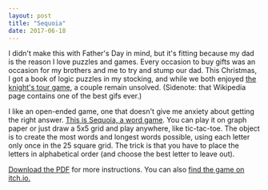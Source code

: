 ```yaml
---
layout: post
title: "Sequoia"
date: 2017-06-18
---
```


I didn't make this with Father's Day in mind, but it's fitting because my dad is the reason I love puzzles and games. Every occasion to buy gifts was an occasion for my brothers and me to try and stump our dad. This Christmas, I got a book of logic puzzles in my stocking, and while we both enjoyed <a href="https://en.wikipedia.org/wiki/Knight%27s_tour">the knight's tour game</a>, a couple remain unsolved. (Sidenote: that Wikipedia page contains one of the best gifs ever.)

I like an open-ended game, one that doesn't give me anxiety about getting the right answer. <a href="http://jessdriscoll.com/files/sequoia.pdf">This is Sequoia, a word game</a>. You can play it on graph paper or just draw a 5x5 grid and play anywhere, like tic-tac-toe. The object is to create the most words and longest words possible, using each letter only once in the 25 square grid. The trick is that you have to place the letters in alphabetical order (and choose the best letter to leave out).

<a href="http://jessdriscoll.com/files/sequoia.pdf">Download the PDF</a> for more instructions. You can also <a href="https://jessdriscoll.itch.io/sequoia">find the game on itch.io.</a>
